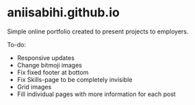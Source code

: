 # aniisabihi.github.io
Simple online portfolio created to present projects to employers.

To-do:
- Responsive updates
- Change bitmoji images
- Fix fixed footer at bottom
- Fix Skills-page to be completely invisible
- Grid images
- Fill individual pages with more information for each post

